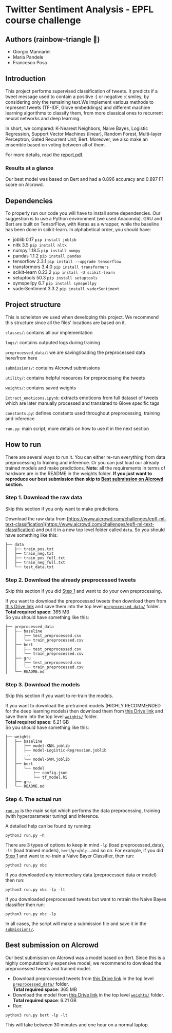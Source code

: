 # Twitter Sentiment Analysis - EPFL course challenge

## Authors (rainbow-triangle 🌈)

* Giorgio Mannarini
* Maria Pandele
* Francesco Posa

## Introduction
This project performs supervised classification of tweets. It predicts if a
tweet message used to contain a positive :) or negative :( smiley, by
considering only the remaining text.We implement various methods to represent 
tweets (TF-IDF, Glove embeddings) and different machine learning algorithms to 
classify them, from more classical ones to recurrent neural networks and deep
learning.

In short, we compared: K-Nearest Neighbors, Naive Bayes, Logistic Regression,
Support Vector Machines (linear), Random Forest, Multi-layer Perceptron, Gated
Recurrent Unit, Bert. Moreover, we also make an ensemble based on voting
between all of them.  

For more details, read the [report.pdf](https://github.com/CS-433/cs-433-project-2-rainbow-triangle/blob/master/report.pdf).

### Results at a glance

Our best model was based on Bert and had a 0.896 accuracy and 0.897 F1 score
on AIcrowd.

## Dependencies
To properly run our code you will have to install some dependencies. Our 
suggestion is to use a Python environment (we used Anaconda). 
GRU and Bert are built on TensorFlow, with Keras as a wrapper, while the 
baseline has been done in scikit-learn. In alphabetical order, you should have:

- joblib 0.17 `pip install joblib`
- nltk 3.5 `pip install nltk`
- numpy 1.18.5 `pip install numpy`
- pandas 1.1.2 `pip install pandas`
- tensorflow 2.3.1 `pip install --upgrade tensorflow`
- transformers 3.4.0  `pip install transformers`
- scikit-learn 0.23.2 `pip install -U scikit-learn`
- setuptools 50.3 `pip install setuptools`
- symspellpy 6.7 `pip install symspellpy`
- vaderSentiment 3.3.2 `pip install vaderSentiment`

## Project structure

This is scheleton we used when developing this project. We recommend this
structure since all the files' locations are based on it.

`classes/`: contains all our implementation

`logs/`: contains outputed logs during training

`preprocessed_data/`: we are saving/loading the preprocessed data here/from here

`submissions/`: contains AIcrowd submissions

`utility/`: contains helpful resources for preprocessing the tweets

`weights/`: contains saved weights

`Extract_emoticons.ipynb`: extracts emoticons from full dataset of tweets which
are later manually processed and translated to Glove specific tags

`constants.py`: defines constants used throughout preprocessing, training and
inference

`run.py`: main script, more details on how to use it in the next section

## How to run

There are several ways to run it. You can either re-run everything from data
preprocessing to training and inference. Or you can just load our already
trained models and make predictions. **Note**: all the requirements in terms of hardware are in the README in the weights folder.
**If you just want to reproduce our best
submission then skip to [Best submission on AIcrowd](#best-submission-on-aicrowd)
section.**

### Step 1. Download the raw data
Skip this section if you only want to make predictions.

Download the raw data from [https://www.aicrowd.com/challenges/epfl-ml-text-classification](https://www.aicrowd.com/challenges/epfl-ml-text-classification)
and put it in a new top level folder called `data`.
So you should have something like this:
```
├── data
│   ├── train_pos.txt
│   ├── train_neg.txt
│   ├── train_pos_full.txt
│   ├── train_neg_full.txt
│   └── test_data.txt
```

### Step 2. Download the already preprocessed tweets
Skip this section if you did [Step 1](#step-1-download-the-raw-data) and want
to do your own preprocessing.

If you want to download the preprocessed tweets then download them from 
[this Drive link](https://drive.google.com/drive/folders/16izsD7W0SG3AF094cW0JpcfnPFRF1aXY?usp=sharing)
and save them into the top level [`preprocessed_data/`](https://github.com/CS-433/cs-433-project-2-rainbow-triangle/tree/master/preprocessed_data)
folder.  
**Total required space**: 365 MB  
So you should have something like this:
```
├── preprocessed_data
│   ├── baseline
│   │   ├── test_preprocessed.csv   
│   │   └── train_preprocessed.csv
│   ├── bert
│   │   ├── test_preprocessed.csv   
│   │   └── train_preprocessed.csv
│   ├── gru
│   │   ├── test_preprocessed.csv   
│   │   └── train_preprocessed.csv
│   └── README.md
```

### Step 3. Download the models
Skip this section if you want to re-train the models.

If you want to download the pretrained models (HIGHLY RECOMMENDED for the
deep learning models) then download them from [this Drive link](https://drive.google.com/drive/folders/1o_exDi-gA0X1kSBTl9qUPpEGWZBX-MFy?usp=sharing)
and save them into the top level [`weights/`](https://github.com/CS-433/cs-433-project-2-rainbow-triangle/tree/master/weights)
folder.  
**Total required space**: 6.21 GB  
So you should have something like this:
```
├── weights
│   ├── baseline
│   │   ├── model-KNN.joblib   
│   │   ├── model-Logistic-Regression.joblib   
│   │   ...
│   │   └── model-SVM.joblib
│   ├── bert
│   │   └── model
│   │       ├── config.json
│   │       └── tf_model.h5
│   ├── gru
│   └── README.md
```

### Step 4. The actual run
[`run.py`](https://github.com/CS-433/cs-433-project-2-rainbow-triangle/blob/master/run.py) is the
main script which performs the data preprocessing, training (with hyperparameter
tuning) and inference.

A detailed help can be found by running:
```
python3 run.py -h
```

There are 3 types of options to keep in mind `-lp` (load preprocessed\_data), 
`-lt` (load trained models), `bert`/`gru`/`mlp`...and so on.
For example, if you did [Step 1](#step-1-download-the-raw-data) and want to
re-train a Naive Bayer Classifier, then run:
```
python3 run.py nbc
```
If you downloaded any intermediary data (preprocessed data or model) then run:
```
python3 run.py nbc -lp -lt
```
If you downloaded preprocessed tweets but want to retrain the Naive Bayes
classifier then run:
```
python3 run.py nbc -lp
```

In all cases, the script will make a submission file and save it in the
[`submissions/`](https://github.com/CS-433/cs-433-project-2-rainbow-triangle/tree/master/submissions).


## Best submission on AIcrowd
Our best submission on AIcrowd was a model based on Bert. Since this is a highly
computationally expensive model, we recommend to download the preprocessed 
tweets and trained model.

* Download preprocessed tweets from [this Drive link](https://drive.google.com/drive/folders/16izsD7W0SG3AF094cW0JpcfnPFRF1aXY?usp=sharing)
in the top level [`preprocessed_data/`](https://github.com/CS-433/cs-433-project-2-rainbow-triangle/tree/master/preprocessed_data)
folder.  
**Total required space**: 365 MB
* Download the model from [this Drive link](https://drive.google.com/drive/folders/1o_exDi-gA0X1kSBTl9qUPpEGWZBX-MFy?usp=sharing)
in the top level [`weights/`](https://github.com/CS-433/cs-433-project-2-rainbow-triangle/tree/master/weights)
folder.  
**Total required space**: 6.21 GB
* Run:
```
python3 run.py bert -lp -lt
```
This will take between 30 minutes and one hour on a normal laptop.
